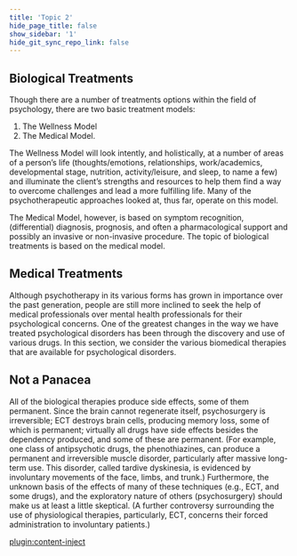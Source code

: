 ```yaml
---
title: 'Topic 2'
hide_page_title: false
show_sidebar: '1'
hide_git_sync_repo_link: false
---
```


## **Biological Treatments**

Though there are a number of treatments options within the field of psychology, there are two basic treatment models:

 1. The Wellness Model
 2. The Medical Model.

The Wellness Model will look intently, and holistically, at a number of areas of a person’s life (thoughts/emotions, relationships, work/academics, developmental stage, nutrition, activity/leisure, and sleep, to name a few) and illuminate the client’s strengths and resources to help them find a way to overcome challenges and lead a more fulfilling life. Many of the psychotherapeutic approaches looked at, thus far, operate on this model.

The Medical Model, however,  is based on symptom recognition, (differential) diagnosis, prognosis, and often a pharmacological support and possibly an invasive or non-invasive procedure. The topic of biological treatments is based on the medical model.

## Medical Treatments

Although psychotherapy in its various forms has grown in importance over the past generation, people are still more inclined to seek the help of medical professionals over mental health professionals for their psychological concerns. One of the greatest changes in the way we have treated psychological disorders has been through the discovery and use of various drugs. In this section, we consider the various biomedical therapies that are available for psychological disorders.

## Not a Panacea

All of the biological therapies produce side effects, some of them permanent. Since the brain cannot regenerate itself, psychosurgery is irreversible; ECT destroys brain cells, producing memory loss, some of which is permanent; virtually all drugs have side effects besides the dependency produced, and some of these are permanent. (For example, one class of antipsychotic drugs, the phenothiazines, can produce a permanent and irreversible muscle disorder, particularly after massive long-term use. This disorder, called tardive dyskinesia, is evidenced by involuntary movements of the face, limbs, and trunk.) Furthermore, the unknown basis of the effects of many of these techniques (e.g., ECT, and some drugs), and the exploratory nature of others (psychosurgery) should make us at least a little skeptical. (A further controversy surrounding the use of physiological therapies, particularly, ECT, concerns their forced administration to involuntary patients.)

[plugin:content-inject](_activities)
